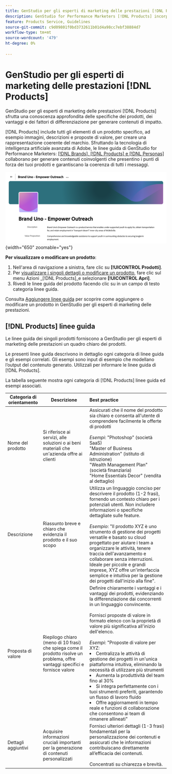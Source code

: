 ```yaml
---
title: GenStudio per gli esperti di marketing delle prestazioni [!DNL Products]
description: GenStudio for Performance Marketers [!DNL Products] incorpora tutti gli aspetti del prodotto (immagini, descrizioni e proposte di valore) per creare contenuti rilevanti che mettano in evidenza i punti di forza del prodotto e ne mantengano la coerenza nella messaggistica.
feature: Products Service, Guidelines
source-git-commit: c9d09801f0bd3732611b01d4a98cc7ebf38884d7
workflow-type: tm+mt
source-wordcount: '479'
ht-degree: 0%

---
```



# GenStudio per gli esperti di marketing delle prestazioni [!DNL Products]

GenStudio per gli esperti di marketing delle prestazioni [!DNL Products] sfrutta una conoscenza approfondita delle specifiche dei prodotti, dei vantaggi e dei fattori di differenziazione per generare contenuti di impatto.

[!DNL Products] include tutti gli elementi di un prodotto specifico, ad esempio immagini, descrizioni e proposte di valore, per creare una rappresentazione coerente del marchio. Sfruttando la tecnologia di intelligenza artificiale avanzata di Adobe, le linee guida di GenStudio for Performance Marketers: [[!DNL Brands], [!DNL Products] e [!DNL Personas]](/help/user-guide/guidelines/overview.md) collaborano per generare contenuti coinvolgenti che presentino i punti di forza dei tuoi prodotti e garantiscano la coerenza di tutti i messaggi.

![[!DNL Products] linee guida in GenStudio per gli esperti di marketing delle prestazioni](/help/assets/products-guidelines.png){width="650" zoomable="yes"}

**Per visualizzare o modificare un prodotto**:

1. Nell&#39;area di navigazione a sinistra, fare clic su **[!UICONTROL Prodotti]**.
1. Per [visualizzare i singoli dettagli o modificare un prodotto](add-guidelines.md#manage-products), fare clic sul menu Azioni _[!DNL Products]_e selezionare **[!UICONTROL Apri]**.
1. Rivedi le linee guida del prodotto facendo clic su in un campo di testo categoria linee guida.

Consulta [Aggiungere linee guida](add-guidelines.md) per scoprire come aggiungere o modificare un prodotto in GenStudio per gli esperti di marketing delle prestazioni.

## [!DNL Products] linee guida

Le linee guida dei singoli prodotti forniscono a GenStudio per gli esperti di marketing delle prestazioni un quadro chiaro dei prodotti.

Le presenti linee guida descrivono in dettaglio ogni categoria di linee guida e gli esempi correlati. Gli esempi sono input di esempio che modellano l’output del contenuto generato. Utilizzali per informare le linee guida di [!DNL Products].

La tabella seguente mostra ogni categoria di [!DNL Products] linee guida ed esempi associati.

| Categoria di orientamento | Descrizione | Best practice |
| ------------------| ----------------| :---------- |
| Nome del prodotto | Si riferisce ai servizi, alle soluzioni o ai beni materiali che un&#39;azienda offre ai clienti | Assicurati che il nome del prodotto sia chiaro e consenta all&#39;utente di comprendere facilmente le offerte di prodotti <br><br>_Esempi_: &quot;Photoshop&quot; (società SaaS)<br>&quot;Master of Business Administration&quot; (istituto di istruzione)<br>&quot;Wealth Management Plan&quot; (società finanziaria)<br>&quot;Home Essentials Decor&quot; (vendita al dettaglio) |
| Descrizione | Riassunto breve e chiaro che evidenzia il prodotto e il suo scopo | Utilizza un linguaggio conciso per descrivere il prodotto (1-2 frasi), fornendo un contesto chiaro per i potenziali utenti. Non includere informazioni o specifiche dettagliate sulle feature.<br><br>_Esempio_: &quot;Il prodotto XYZ è uno strumento di gestione dei progetti versatile e basato su cloud progettato per aiutare i team a organizzare le attività, tenere traccia dell&#39;avanzamento e collaborare senza interruzioni. Ideale per piccole e grandi imprese, XYZ offre un&#39;interfaccia semplice e intuitiva per la gestione dei progetti dall&#39;inizio alla fine&quot;. |
| Proposta di valore | Riepilogo chiaro (meno di 10 frasi) che spiega come il prodotto risolve un problema, offre vantaggi specifici e fornisce valore | Definire chiaramente i vantaggi e i vantaggi dei prodotti, evidenziando la differenziazione dai concorrenti in un linguaggio convincente.<br><br>Fornisci proposte di valore in formato elenco con la proprietà di valore più significativa all&#39;inizio dell&#39;elenco.<br><br>_Esempi_: &quot;Proposte di valore per XYZ:<br><li>Centralizza le attività di gestione dei progetti in un&#39;unica piattaforma intuitiva, eliminando la necessità di utilizzare più strumenti</li><li>Aumenta la produttività del team fino al 30%</li><li>Si integra perfettamente con i tuoi strumenti preferiti, garantendo un flusso di lavoro fluido</li><li>Offre aggiornamenti in tempo reale e funzioni di collaborazione che consentono ai team di rimanere allineati&quot;</li> |
| Dettagli aggiuntivi | Acquisire informazioni cruciali importanti per la generazione di contenuti personalizzati | Fornisci ulteriori dettagli (1-3 frasi) fondamentali per la personalizzazione dei contenuti e assicurati che le informazioni contribuiscano direttamente all’efficacia dei contenuti.<br><br>Concentrati su chiarezza e brevità. |
